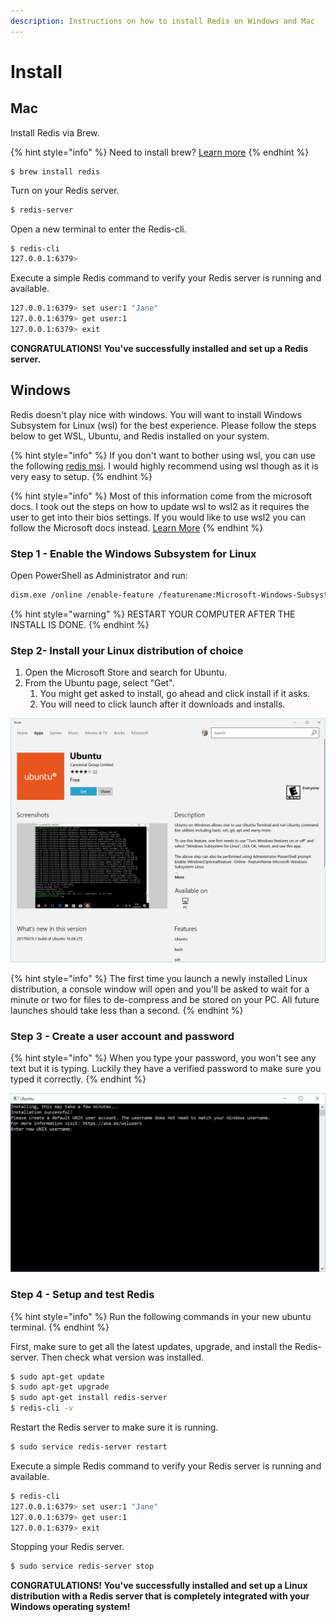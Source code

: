 ```yaml
---
description: Instructions on how to install Redis on Windows and Mac
---
```


# Install

## Mac

Install Redis via Brew.

{% hint style="info" %}
Need to install brew?  [Learn more](https://brew.sh/)
{% endhint %}

```
$ brew install redis
```

Turn on your Redis server.

```bash
$ redis-server
```

Open a new terminal to enter the Redis-cli.

```bash
$ redis-cli
127.0.0.1:6379> 
```

Execute a simple Redis command to verify your Redis server is running and available.

```bash
127.0.0.1:6379> set user:1 "Jane"
127.0.0.1:6379> get user:1
127.0.0.1:6379> exit
```

**CONGRATULATIONS! You've successfully installed and set up a Redis server.**

## Windows

Redis doesn't play nice with windows. You will want to install Windows Subsystem for Linux \(wsl\) for the best experience. Please follow the steps below to get WSL, Ubuntu, and Redis installed on your system.

{% hint style="info" %}
If you don't want to bother using wsl, you can use the following [redis msi](https://github.com/microsoftarchive/redis/releases/tag/win-3.0.504).  I would highly recommend using wsl though as it is very easy to setup. 
{% endhint %}

{% hint style="info" %}
Most of this information come from the microsoft docs.  I took out the steps on how to update wsl to wsl2 as it requires the user to get into their bios settings.  If you would like to use wsl2 you can follow the Microsoft docs instead.   [Learn More](https://docs.microsoft.com/en-us/windows/wsl/install-win10)
{% endhint %}

### Step 1 - Enable the Windows Subsystem for Linux <a id="step-1---enable-the-windows-subsystem-for-linux"></a>

Open PowerShell as Administrator and run:

```bash
dism.exe /online /enable-feature /featurename:Microsoft-Windows-Subsystem-Linux /all /norestart
```

{% hint style="warning" %}
RESTART YOUR COMPUTER AFTER THE INSTALL IS DONE.
{% endhint %}

### Step 2- Install your Linux distribution of choice

1. Open the Microsoft Store and search for Ubuntu.
2. From the Ubuntu page, select "Get".
   1. You might get asked to install, go ahead and click install if it asks.
   2. You will need to click launch after it downloads and installs.

![Microsoft Store Ubuntu Page](../.gitbook/assets/ubuntustore.png)

{% hint style="info" %}
The first time you launch a newly installed Linux distribution, a console window will open and you'll be asked to wait for a minute or two for files to de-compress and be stored on your PC. All future launches should take less than a second.
{% endhint %}

### Step 3 - Create a user account and password

{% hint style="info" %}
When you type your password, you won't see any text but it is typing.  Luckily they have a verified password to make sure you typed it correctly.
{% endhint %}

![Ubuntu username and password creation](../.gitbook/assets/ubuntuinstall.png)

### Step 4 - Setup and test Redis

{% hint style="info" %}
Run the following commands in your new ubuntu terminal.
{% endhint %}

First, make sure to get all the latest updates, upgrade, and install the Redis-server.  Then check what version was installed.

```bash
$ sudo apt-get update
$ sudo apt-get upgrade
$ sudo apt-get install redis-server
$ redis-cli -v
```

Restart the Redis server to make sure it is running.

```bash
$ sudo service redis-server restart
```

Execute a simple Redis command to verify your Redis server is running and available.

```bash
$ redis-cli
127.0.0.1:6379> set user:1 "Jane"
127.0.0.1:6379> get user:1
127.0.0.1:6379> exit
```

Stopping your Redis server.

```bash
$ sudo service redis-server stop
```

**CONGRATULATIONS! You've successfully installed and set up a Linux distribution with a Redis server that is completely integrated with your Windows operating system!**

